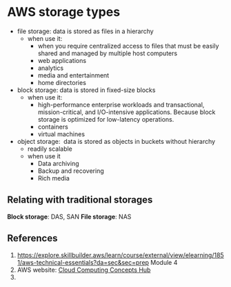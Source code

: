 # AWS storage types
- file storage: data is stored as files in a hierarchy 
	- when use it:
		- when you require centralized access to files that must be easily shared and managed by multiple host computers
		- web applications
		- analytics
		- media and entertainment
		- home directories
- block storage: data is stored in fixed-size blocks
	- when use it:
		- high-performance enterprise workloads and transactional, mission-critical, and I/O-intensive applications. Because block storage is optimized for low-latency operations.
		- containers
		- virtual machines
- object storage:  data is stored as objects in buckets without hierarchy
	- readily scalable
	- when use it
		- Data archiving
		- Backup and recovering
		- Rich media
## Relating with traditional storages
**Block storage**: DAS, SAN
**File storage**: NAS
## References
1.  https://explore.skillbuilder.aws/learn/course/external/view/elearning/1851/aws-technical-essentials?da=sec&sec=prep Module 4
2. AWS website: [Cloud Computing Concepts Hub](https://aws.amazon.com/what-is/?faq-hub-cards.sort-by=item.additionalFields.sortDate&faq-hub-cards.sort-order=desc&awsf.tech-category=tech-category%23storage)
3. 